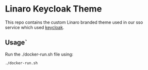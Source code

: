 # Linaro Keycloak Theme

This repo contains the custom Linaro branded theme used in our sso service which used [keycloak](https://github.com/keycloak/keycloak).

## Usage`

Run the ./docker-run.sh file using:

```bash
./docker-run.sh
```
